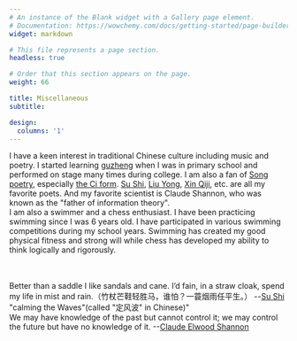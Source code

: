 ```yaml
---
# An instance of the Blank widget with a Gallery page element.
# Documentation: https://wowchemy.com/docs/getting-started/page-builder/
widget: markdown

# This file represents a page section.
headless: true

# Order that this section appears on the page.
weight: 66

title: Miscellaneous
subtitle: 

design:
  columns: '1'
---
```


I have a keen interest in traditional Chinese culture including music and poetry. I started learning 
<a href="https://en.wikipedia.org/wiki/Guzheng">guzheng</a> when I was in primary school and performed on stage many times during college. I am also a fan of <a href="https://en.wikipedia.org/wiki/Song_poetry">Song poetry</a>, especially <a href="https://en.wikipedia.org/wiki/C%C3%AD_(poetry)">the Ci form</a>. <a href="https://en.wikipedia.org/wiki/Su_Shi">Su Shi</a>, <a href="https://en.wikipedia.org/wiki/Liu_Yong_(Song_dynasty)">Liu Yong</a>,  <a href="https://en.wikipedia.org/wiki/Xin_Qiji">Xin Qiji</a>, etc. are all my favorite poets. And my favorite scientist is Claude Shannon, who was known as the "father of information theory".
<br />I am also a swimmer and a chess enthusiast. I have been practicing swimming since I was 6 years old. I have participated in various swimming competitions during my school years. Swimming has created my good physical fitness and strong will while chess has developed my ability to think logically and rigorously.

<br /><br />Better than a saddle I like sandals and cane. I’d fain, in a straw cloak, spend my life in mist and rain.（竹杖芒鞋轻胜马，谁怕？一蓑烟雨任平生。） --<a href="https://en.wikipedia.org/wiki/Su_Shi">Su Shi</a> "calming the Waves"(called "定风波" in Chinese)"
<br />We may have knowledge of the past but cannot control it; we may control the future but have no knowledge of it. --<a href="https://en.wikipedia.org/wiki/Claude_Shannon">Claude Elwood Shannon</a>


